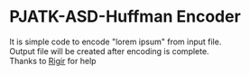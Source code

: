 # PJATK-ASD-Huffman Encoder
It is simple code to encode "lorem ipsum" from input file.</br>
Output file will be created after encoding is complete.</br>
Thanks to [Rigir](https://github.com/rigir) for help
